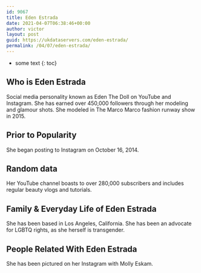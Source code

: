 ```yaml
---
id: 9067
title: Eden Estrada
date: 2021-04-07T06:38:46+00:00
author: victor
layout: post
guid: https://ukdataservers.com/eden-estrada/
permalink: /04/07/eden-estrada/
---
```


* some text
{: toc}


## Who is Eden Estrada



Social media personality known as Eden The Doll on YouTube and Instagram. She has earned over 450,000 followers through her modeling and glamour shots. She modeled in The Marco Marco fashion runway show in 2015. 

                
                
                
## Prior to Popularity



She began posting to Instagram on October 16, 2014. 

                
                
                
## Random data



Her YouTube channel boasts to over 280,000 subscribers and includes regular beauty vlogs and tutorials. 

                
                
                
## Family & Everyday Life of Eden Estrada



She has been based in Los Angeles, California. She has been an advocate for LGBTQ rights, as she herself is transgender.

                
                
                
## People Related With Eden Estrada



She has been pictured on her Instagram with Molly Eskam.

                
              
            
          
          
          